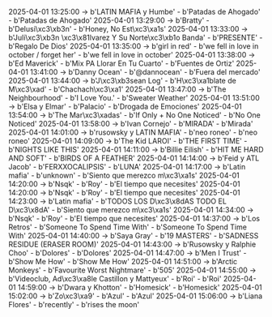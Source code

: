 2025-04-01 13:25:00 -> b'LATIN MAFIA y Humbe' - b'Patadas de Ahogado' - b'Patadas de Ahogado'
2025-04-01 13:29:00 -> b'Bratty' - b'Delusi\xc3\xb3n' - b'Honey, No Est\xc3\xa1s'
2025-04-01 13:33:00 -> b'Juli\xc3\xb3n \xc3\x81lvarez Y Su Norte\xc3\xb1o Banda' - b'PRESENTE' - b'Regalo De Dios'
2025-04-01 13:35:00 -> b'girl in red' - b'we fell in love in october / forget her' - b'we fell in love in october'
2025-04-01 13:38:00 -> b'Ed Maverick' - b'Mix PA Llorar En Tu Cuarto' - b'Fuentes de Ortiz'
2025-04-01 13:41:00 -> b'Danny Ocean' - b'@dannocean' - b'Fuera del mercado'
2025-04-01 13:44:00 -> b'J\xc3\xb3sean Log' - b'H\xc3\xa1blate de M\xc3\xad' - b'Chachach\xc3\xa1'
2025-04-01 13:47:00 -> b'The Neighbourhood' - b'I Love You.' - b'Sweater Weather'
2025-04-01 13:51:00 -> b'Elsa y Elmar' - b'Palacio' - b'Drogada de Emociones'
2025-04-01 13:54:00 -> b'The Mar\xc3\xadas' - b'If Only + No One Noticed' - b'No One Noticed'
2025-04-01 13:58:00 -> b'Ivan Cornejo' - b'MIRADA' - b'Mirada'
2025-04-01 14:01:00 -> b'rusowsky y LATIN MAFIA' - b'neo roneo' - b'neo roneo'
2025-04-01 14:09:00 -> b'The Kid LAROI' - b'THE FIRST TIME' - b'NIGHTS LIKE THIS'
2025-04-01 14:11:00 -> b'Billie Eilish' - b'HIT ME HARD AND SOFT' - b'BIRDS OF A FEATHER'
2025-04-01 14:14:00 -> b'Feid y ATL Jacob' - b'FERXXOCALIPSIS' - b'LUNA'
2025-04-01 14:17:00 -> b'Latin mafia' - b'unknown' - b'Siento que merezco m\xc3\xa1s'
2025-04-01 14:20:00 -> b'Nsqk' - b'Roy' - b'El tiempo que necesites'
2025-04-01 14:20:00 -> b'Nsqk' - b'Roy' - b'El tiempo que necesites'
2025-04-01 14:23:00 -> b'Latin mafia' - b'TODOS LOS D\xc3\x8dAS TODO EL D\xc3\x8dA' - b'Siento que merezco m\xc3\xa1s'
2025-04-01 14:34:00 -> b'Nsqk' - b'Roy' - b'El tiempo que necesites'
2025-04-01 14:37:00 -> b'Los Retros' - b'Someone To Spend Time With' - b'Someone To Spend Time With'
2025-04-01 14:40:00 -> b'Saya Gray' - b'19 MASTERS' - b'SADNESS RESIDUE (ERASER ROOM)'
2025-04-01 14:43:00 -> b'Rusowsky y Ralphie Choo' - b'Dolores' - b'Dolores'
2025-04-01 14:47:00 -> b'Men I Trust' - b'Show Me How' - b'Show Me How'
2025-04-01 14:51:00 -> b'Arctic Monkeys' - b'Favourite Worst Nightmare' - b'505'
2025-04-01 14:55:00 -> b'Videoclub, Ad\xc3\xa8le Castillon y Mattyeux' - b'Roi' - b'Roi'
2025-04-01 14:59:00 -> b'Dwara y Khotton' - b'Homesick' - b'Homesick'
2025-04-01 15:02:00 -> b'Zo\xc3\xa9' - b'Azul' - b'Azul'
2025-04-01 15:06:00 -> b'Liana Flores' - b'recently' - b'rises the moon'
